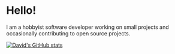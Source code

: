 # Hello!

I am a hobbyist software developer working on small projects and occasionally contributing to open source projects. 

[![David's GitHub stats](https://github-readme-stats.vercel.app/api?username=david-0609&theme=tokyonight)](https://github.com/anuraghazra/github-readme-stats)
